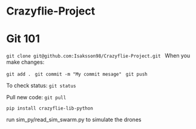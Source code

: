 # Crazyflie-Project


# Git 101
`git clone git@github.com:Isaksson98/Crazyflie-Project.git `
When you make changes:

`git add . `
`git commit -m "My commit mesage" `
`git push`

To check status:
`git status`

Pull new code:
`git pull`


`pip install crazyflie-lib-python`

run sim_py/read_sim_swarm.py to simulate the drones
